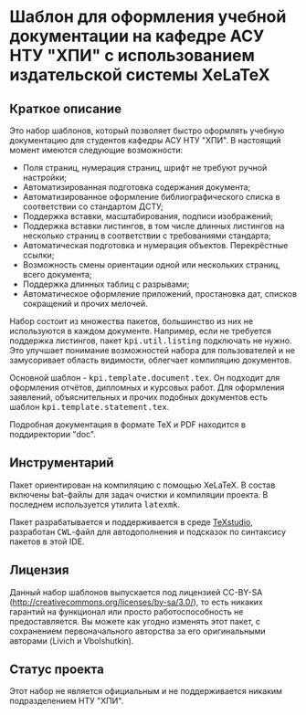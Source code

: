 # Шаблон для оформления учебной документации на кафедре АСУ НТУ "ХПИ" с использованием издательской системы XeLaTeX

## Краткое описание
Это набор шаблонов, который позволяет быстро оформлять учебную документацию для студентов кафедры АСУ НТУ "ХПИ". В настоящий момент имеются следующие возможности:
 * Поля страниц, нумерация страниц, шрифт не требуют ручной настройки;
 * Автоматизированная подготовка содержания документа;
 * Автоматизированное оформление библиографического списка в соответствии со стандартом ДСТУ;
 * Поддержка вставки, масштабирования, подписи изображений;  
 * Поддержка вставки листингов, в том числе длинных листингов на несколько страниц в соответствии с требованиями стандарта;
 * Автоматическая подготовка и нумерация объектов. Перекрёстные ссылки;
 * Возможность смены ориентации одной или нескольких страниц, всего документа;
 * Поддержка длинных таблиц с разрывами;
 * Автоматическое оформление приложений, простановка дат, списков сокращений и прочих мелочей.
 
Набор состоит из множества пакетов, большинство из них не используются в каждом документе. Например, если не требуется поддержка листингов, пакет <tt>kpi.util.listing</tt> подключать не нужно. Это улучшает понимание возможностей набора для пользователей и не замусоривает область видимости, облегчает компиляцию документов.

Основной шаблон - <tt>kpi.template.document.tex</tt>. Он подходит для оформления отчётов, дипломных и курсовых работ. Для оформления заявлений, объяснительных и прочих подобных документов есть шаблон <tt>kpi.template.statement.tex</tt>.

Подробная документация в формате TeX и PDF находится в поддиректории "doc".
 
## Инструментарий
Пакет ориентирован на компиляцию с помощью XeLaTeX. В состав включены bat-файлы для задач очистки и компиляции проекта. В последнем используется утилита <tt>latexmk</tt>.

Пакет разрабатывается и поддерживается в среде <a href="http://texstudio.sourceforge.net/" target="_blank">TeXstudio</a>, разработан <tt>CWL</tt>-файл для автодополнения и подсказок по синтаксису пакетов в этой IDE.

## Лицензия
Данный набор шаблонов выпускается под лицензией CC-BY-SA (http://creativecommons.org/licenses/by-sa/3.0/), то есть никаких гарантий на функционал или просто работоспособность не предоставляется. Вы можете как угодно изменять этот пакет, с сохранением первоначального авторства за его оригинальными авторами (Livich и Vbolshutkin).

## Статус проекта
Этот набор не является официальным и не поддерживается никаким подразделением НТУ "ХПИ".